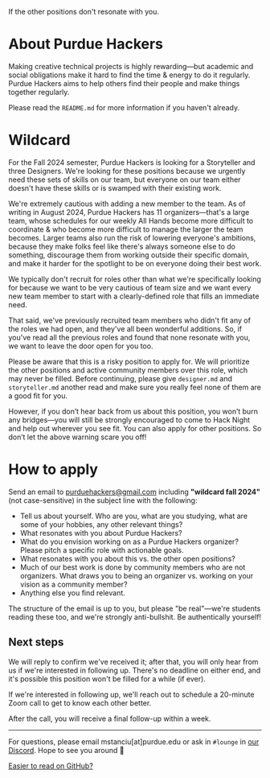 If the other positions don't resonate with you.

# About Purdue Hackers

Making creative technical projects is highly rewarding—but academic and social obligations make it hard to find the time & energy to do it regularly. Purdue Hackers aims to help others find their people and make things together regularly.

Please read the `README.md` for more information if you haven't already.

# Wildcard

For the Fall 2024 semester, Purdue Hackers is looking for a Storyteller and three Designers. We're looking for these positions because we urgently need these sets of skills on our team, but everyone on our team either doesn't have these skills or is swamped with their existing work.

We're extremely cautious with adding a new member to the team. As of writing in August 2024, Purdue Hackers has 11 organizers—that's a large team, whose schedules for our weekly All Hands become more difficult to coordinate & who become more difficult to manage the larger the team becomes. Larger teams also run the risk of lowering everyone's ambitions, because they make folks feel like there's always someone else to do something, discourage them from working outside their specific domain, and make it harder for the spotlight to be on everyone doing their best work.

We typically don't recruit for roles other than what we're specifically looking for because we want to be very cautious of team size and we want every new team member to start with a clearly-defined role that fills an immediate need.

That said, we've previously recruited team members who didn't fit any of the roles we had open, and they've all been wonderful additions. So, if you've read all the previous roles and found that none resonate with you, we want to leave the door open for you too.

Please be aware that this is a risky position to apply for. We will prioritize the other positions and active community members over this role, which may never be filled. Before continuing, please give `designer.md` and `storyteller.md` another read and make sure you really feel none of them are a good fit for you.

However, if you don’t hear back from us about this position, you won’t burn any bridges—you will still be strongly encouraged to come to Hack Night and help out wherever you see fit. You can also apply for other positions. So don’t let the above warning scare you off!

# How to apply

Send an email to purduehackers@gmail.com including **"wildcard fall 2024"** (not case-sensitive) in the subject line with the following:

- Tell us about yourself. Who are you, what are you studying, what are some of your hobbies, any other relevant things?
- What resonates with you about Purdue Hackers?
- What do you envision working on as a Purdue Hackers organizer? Please pitch a specific role with actionable goals.
- What resonates with you about this vs. the other open positions?
- Much of our best work is done by community members who are not organizers. What draws you to being an organizer vs. working on your vision as a community member?
- Anything else you find relevant.

The structure of the email is up to you, but please "be real"—we're students reading these too, and we're strongly anti-bullshit. Be authentically yourself!

## Next steps

We will reply to confirm we've received it; after that, you will only hear from us if we're interested in following up. There's no deadline on either end, and it's possible this position won't be filled for a while (if ever).

If we're interested in following up, we'll reach out to schedule a 20-minute Zoom call to get to know each other better.

After the call, you will receive a final follow-up within a week.

---

For questions, please email mstanciu[at]purdue.edu or ask in `#lounge` in [our Discord](https://puhack.horse/discord). Hope to see you around 💛

[Easier to read on GitHub?](https://github.com/purduehackers/organize/blob/main/directory/wildcard.md)
